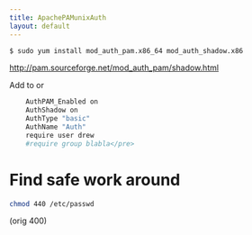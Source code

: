 ```yaml
---
title: ApachePAMunixAuth
layout: default
---
```


``` bash
$ sudo yum install mod_auth_pam.x86_64 mod_auth_shadow.x86
```

<http://pam.sourceforge.net/mod_auth_pam/shadow.html>

Add to <Directory> or <Location>

``` bash
    AuthPAM_Enabled on
    AuthShadow on
    AuthType "basic"
    AuthName "Auth"
    require user drew
    #require group blabla</pre>
```

Find safe work around
=====================

``` bash
chmod 440 /etc/passwd
```

(orig 400)
